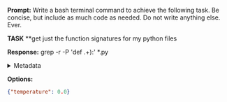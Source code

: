 **Prompt:**
Write a bash terminal command to achieve the following task.
Be concise, but include as much code as needed. Do not write anything else. Ever.

**TASK**
**get just the function signatures for my python files


**Response:**
grep -r -P 'def .+\):' *.py

<details><summary>Metadata</summary>

- Duration: 1088 ms
- Datetime: 2024-01-09T15:52:42.859115
- Model: gpt-4-1106-preview

</details>

**Options:**
```json
{"temperature": 0.0}
```

